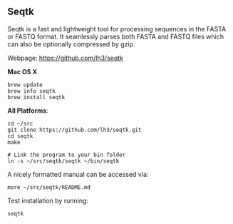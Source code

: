 ## Seqtk

Seqtk is a fast and lightweight tool for processing sequences in the FASTA or
FASTQ format. It seamlessly parses both FASTA and FASTQ files which can also be
optionally compressed by gzip.

Webpage: https://github.com/lh3/seqtk

**Mac OS X**

    brew update
    brew info seqtk
    brew install seqtk

**All Platforms**:

    cd ~/src
    git clone https://github.com/lh3/seqtk.git
    cd seqtk
    make

    # Link the program to your bin folder
    ln -s ~/src/seqtk/seqtk ~/bin/seqtk

A nicely formatted manual can be accessed via:

    more ~/src/seqtk/README.md

Test installation by running:

    seqtk